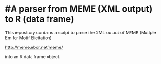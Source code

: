 #A parser from MEME (XML output) to R (data frame)
===

This repository contains a script to parse the XML output of MEME (Mutiple Em for Motif Elicitation) 

http://meme.nbcr.net/meme/

into an R data frame object.